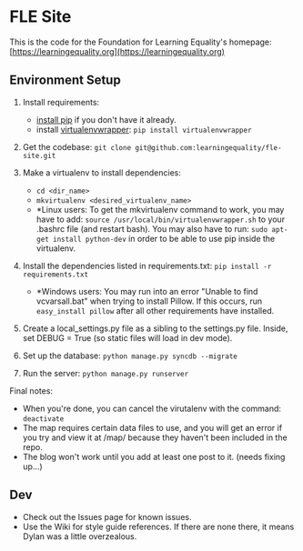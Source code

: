 # FLE Site

This is the code for the Foundation for Learning Equality's homepage: [https://learningequality.org](https://learningequality.org)

## Environment Setup

1. Install requirements:
    - [install pip](https://pypi.python.org/pypi/pip) if you don't have it already.
    - install [virtualenvwrapper](http://virtualenvwrapper.readthedocs.org/en/latest/): `pip install virtualenvwrapper`

2. Get the codebase: `git clone git@github.com:learningequality/fle-site.git`

3. Make a virtualenv to install dependencies:
    - `cd <dir_name>`
    - `mkvirtualenv <desired_virtualenv_name>`
    - *Linux users: To get the mkvirtualenv command to work, you may have to add: `source /usr/local/bin/virtualenvwrapper.sh` to your .bashrc file (and restart bash). You may also have to run: `sudo apt-get install python-dev` in order to be able to use pip inside the virtualenv.

4. Install the dependencies listed in requirements.txt: `pip install -r requirements.txt`

	- *Windows users: You may run into an error "Unable to find vcvarsall.bat" when trying to install Pillow. If this occurs, run `easy_install pillow` after all other requirements have installed.

5. Create a local_settings.py file as a sibling to the settings.py file. Inside, set DEBUG = True (so static files will load in dev mode).

6. Set up the database: `python manage.py syncdb --migrate`

6. Run the server: `python manage.py runserver`


Final notes:

* When you're done, you can cancel the virutalenv with the command:
`deactivate`
* The map requires certain data files to use, and you will get an error if you try and view it at /map/ because they haven't been included in the repo.
* The blog won't work until you add at least one post to it. (needs fixing up...)


## Dev
* Check out the Issues page for known issues.
* Use the Wiki for style guide references. If there are none there, it means Dylan was a little overzealous.

